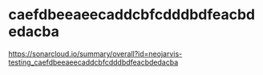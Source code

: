 # caefdbeeaeecaddcbfcdddbdfeacbdedacba
https://sonarcloud.io/summary/overall?id=neojarvis-testing_caefdbeeaeecaddcbfcdddbdfeacbdedacba
